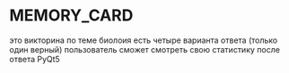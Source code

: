 # MEMORY_CARD

это викторина по теме биолоия
есть четыре варианта ответа (только один верный)
пользователь сможет смотреть свою статистику после ответа
PyQt5

